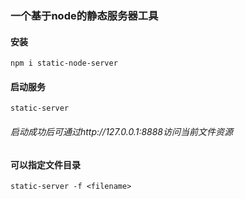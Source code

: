 ### 一个基于node的静态服务器工具
#### 安装
`npm i static-node-server`
#### 启动服务
`static-server`
###### 启动成功后可通过http://127.0.0.1:8888访问当前文件资源
#### 可以指定文件目录
`static-server -f <filename>`